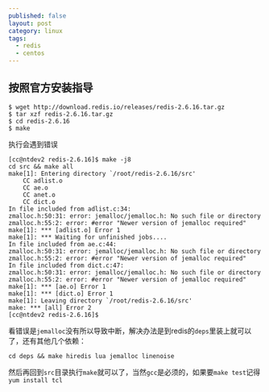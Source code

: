 ```yaml
---
published: false
layout: post
category: linux
tags: 
  - redis
  - centos
---
```


## 按照官方安装指导
```
$ wget http://download.redis.io/releases/redis-2.6.16.tar.gz
$ tar xzf redis-2.6.16.tar.gz
$ cd redis-2.6.16
$ make
```
执行会遇到错误

```
[cc@ntdev2 redis-2.6.16]$ make -j8
cd src && make all
make[1]: Entering directory `/root/redis-2.6.16/src'
    CC adlist.o
    CC ae.o
    CC anet.o
    CC dict.o
In file included from adlist.c:34:
zmalloc.h:50:31: error: jemalloc/jemalloc.h: No such file or directory
zmalloc.h:55:2: error: #error "Newer version of jemalloc required"
make[1]: *** [adlist.o] Error 1
make[1]: *** Waiting for unfinished jobs....
In file included from ae.c:44:
zmalloc.h:50:31: error: jemalloc/jemalloc.h: No such file or directory
zmalloc.h:55:2: error: #error "Newer version of jemalloc required"
In file included from dict.c:47:
zmalloc.h:50:31: error: jemalloc/jemalloc.h: No such file or directory
zmalloc.h:55:2: error: #error "Newer version of jemalloc required"
make[1]: *** [ae.o] Error 1
make[1]: *** [dict.o] Error 1
make[1]: Leaving directory `/root/redis-2.6.16/src'
make: *** [all] Error 2
[cc@ntdev2 redis-2.6.16]$ 
```
看错误是`jemalloc`没有所以导致中断，解决办法是到redis的`deps`里装上就可以了，还有其他几个依赖：

`cd deps && make hiredis lua jemalloc linenoise`

然后再回到`src`目录执行`make`就可以了，当然`gcc`是必须的，如果要`make test`记得`yum install tcl`